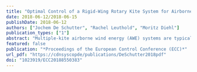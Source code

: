 ```yaml
---
title: "Optimal Control of a Rigid-Wing Rotary Kite System for Airborne Wind Energy"
date: 2018-06-12/2018-06-15
publishDate: 2018-06-12
authors: ["Jochem De Schutter", "Rachel Leuthold", "Moritz Diehl"]
publication_types: ["1"]
abstract: "Multiple-kite airborne wind energy (AWE) systems are typically characterized by unstable and highly non-linear dynamics which often translates to intricate controller design and challenging coordination problems Rotary kite AWE systems (RAWES) have been alternatively proposed for small-scale applications, under the assumption that they can reduce the complexity of the control problem This paper confirms that a small, rigid-wing RAWES in pumping mode can be controlled effectively in a large operational range, using only pitch control as on-board actuation Optimal control is applied to compute RAWES pumping trajectories in different operating regions, for a design geometry that is optimized for a rated wind speed under structural constraints The reduced control complexity comes at the cost of a low harvesting factor, close to that of conventional wind turbines"
featured: false
publication: "*Proceedings of the European Control Conference (ECC)*"
url_pdf: "https://cdnsyscopde/publications/DeSchutter2018pdf"
doi: "1023919/ECC20188550383"
---
```


